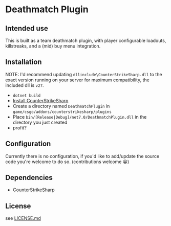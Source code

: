 # Deathmatch Plugin

## Intended use
This is built as a team deathmatch plugin, with player configurable loadouts, killstreaks, and a (mid) buy menu integration.

## Installation
NOTE: I'd recommend updating `dllinclude\CounterStrikeSharp.dll` to the exact version running on your server for maximum compatibility, the included dll is `v27`.

- `dotnet build`
- [Install CounterStrikeSharp](https://docs.cssharp.dev/)
- Create a directory named `DeathmatchPlugin` in `game/csgo/addons/counterstrikesharp/plugins`
- Place `bin/[Release|Debug]/net7.0/DeathmatchPlugin.dll` in the directory you just created
- profit?

## Configuration
Currently there is no configuration, if you'd like to add/update the source code you're welcome to do so. (contributions welcome 😀)

## Dependencies
- CounterStrikeSharp

## License
see [LICENSE.md](./LICENSE.md)